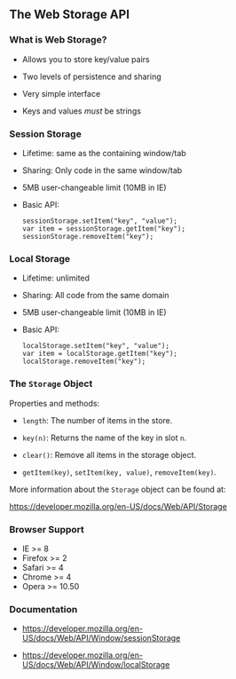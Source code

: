 ## The Web Storage API

### What is Web Storage?

  * Allows you to store key/value pairs

  * Two levels of persistence and sharing

  * Very simple interface

  * Keys and values *must* be strings

### Session Storage

  * Lifetime: same as the containing window/tab

  * Sharing: Only code in the same window/tab

  * 5MB user-changeable limit (10MB in IE)

  * Basic API:

    ~~~ {.javascript}
    sessionStorage.setItem("key", "value");
    var item = sessionStorage.getItem("key");
    sessionStorage.removeItem("key");
    ~~~

### Local Storage

  * Lifetime: unlimited

  * Sharing: All code from the same domain

  * 5MB user-changeable limit (10MB in IE)

  * Basic API:

    ~~~ {.javascript}
    localStorage.setItem("key", "value");
    var item = localStorage.getItem("key");
    localStorage.removeItem("key");
    ~~~

### The `Storage` Object

Properties and methods:

  * `length`: The number of items in the store.

  * `key(n)`: Returns the name of the key in slot `n`.

  * `clear()`: Remove all items in the storage object.

  * `getItem(key)`, `setItem(key, value)`, `removeItem(key)`.

<div class="notes">

More information about the `Storage` object can be found at:

<https://developer.mozilla.org/en-US/docs/Web/API/Storage>

</div>

### Browser Support

  - IE      >= 8
  - Firefox >= 2
  - Safari  >= 4
  - Chrome  >= 4
  - Opera   >= 10.50

<div class="notes">

### Documentation

  * <https://developer.mozilla.org/en-US/docs/Web/API/Window/sessionStorage>

  * <https://developer.mozilla.org/en-US/docs/Web/API/Window/localStorage>

</div>
